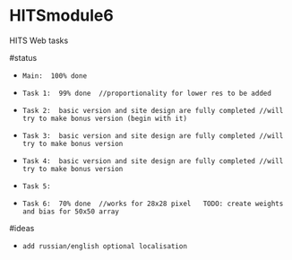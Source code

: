 # HITSmodule6
HITS Web tasks

#status
-     Main:  100% done
-     Task 1:  99% done  //proportionality for lower res to be added
-     Task 2:  basic version and site design are fully completed //will try to make bonus version (begin with it)
-     Task 3:  basic version and site design are fully completed //will try to make bonus version
-     Task 4:  basic version and site design are fully completed //will try to make bonus version
-     Task 5:
-     Task 6:  70% done  //works for 28x28 pixel   TODO: create weights and bias for 50x50 array

#ideas
-     add russian/english optional localisation
